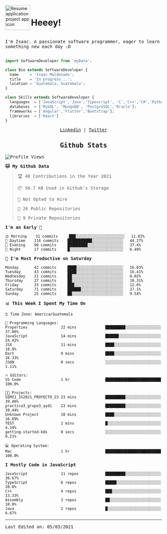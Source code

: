 <img align="left" width="80" height="80" src="https://raw.githubusercontent.com/sidbelbase/sidbelbase/master/wave.gif" alt="Resume application project app icon">

# Heeey!
 
</br>
 
<samp>
I'm Isaac. A passionate software programmer, eager to learn something new each day :D
</samp>
</br></br>



```js
import SoftwareDeveloper from 'myData';

class Bio extends SoftwareDeveloper {
  name     = 'Isaac Maldonado';
  title    = 'In progress...';
  location = 'Guatemala, Guatemala';
}

class Skills extends SoftwareDeveloper {
  languages  = ['JavaScript','Java','Typescript', 'C','C++','C#','Python','Assembly','Dart','Go'];
  databases  = ['MySQL', 'MongoDB', 'PostgreSQL','Oracle'];
  frameworks = ['Angular','Flutter','Bootstrap'];
  libraries  = ['React']
}
```

</p>
<samp>
<p align="center">
<a href="www.linkedin.com/in/isaac-maldonado-4745b2194">Linkedin</a> | <a href="https://twitter.com/Anaklusmos99">Twitter</a>
</p>

<h2 align="center"><samp>Github Stats</samp></h2>

<!--START_SECTION:waka-->
![Profile Views](http://img.shields.io/badge/Profile%20Views-2-blue)

**🐱 My Github Data** 

> 🏆 48 Contributions in the Year 2021
 > 
> 📦 56.7 kB Used in Github's Storage 
 > 
> 🚫 Not Opted to Hire
 > 
> 📜 26 Public Repositories 
 > 
> 🔑 9 Private Repositories  
 > 
**I'm an Early 🐤** 

```text
🌞 Morning    31 commits     ███░░░░░░░░░░░░░░░░░░░░░░   11.83% 
🌆 Daytime    116 commits    ███████████░░░░░░░░░░░░░░   44.27% 
🌃 Evening    98 commits     █████████░░░░░░░░░░░░░░░░   37.4% 
🌙 Night      17 commits     █░░░░░░░░░░░░░░░░░░░░░░░░   6.49%

```
📅 **I'm Most Productive on Saturday** 

```text
Monday       42 commits     ████░░░░░░░░░░░░░░░░░░░░░   16.03% 
Tuesday      43 commits     ████░░░░░░░░░░░░░░░░░░░░░   16.41% 
Wednesday    21 commits     ██░░░░░░░░░░░░░░░░░░░░░░░   8.02% 
Thursday     27 commits     ██░░░░░░░░░░░░░░░░░░░░░░░   10.31% 
Friday       33 commits     ███░░░░░░░░░░░░░░░░░░░░░░   12.6% 
Saturday     71 commits     ██████░░░░░░░░░░░░░░░░░░░   27.1% 
Sunday       25 commits     ██░░░░░░░░░░░░░░░░░░░░░░░   9.54%

```


📊 **This Week I Spent My Time On** 

```text
⌚︎ Time Zone: America/Guatemala

💬 Programming Languages: 
Properties               22 mins             █████████░░░░░░░░░░░░░░░░   37.86% 
JavaScript               14 mins             ██████░░░░░░░░░░░░░░░░░░░   24.42% 
JSX                      11 mins             ████░░░░░░░░░░░░░░░░░░░░░   18.8% 
Dart                     9 mins              ████░░░░░░░░░░░░░░░░░░░░░   16.33% 
JSON                     0 secs              ░░░░░░░░░░░░░░░░░░░░░░░░░   1.11%

🔥 Editors: 
VS Code                  1 hr                █████████████████████████   100.0%

🐱‍💻 Projects: 
SEMI1_1S2021_PROYECTO_23 23 mins             █████████░░░░░░░░░░░░░░░░   39.46% 
practica3_grupo3_ayd1    23 mins             █████████░░░░░░░░░░░░░░░░   39.44% 
Unknown Project          10 mins             ████░░░░░░░░░░░░░░░░░░░░░   16.69% 
TEST                     2 mins              █░░░░░░░░░░░░░░░░░░░░░░░░   4.19% 
getting-started-k8s      0 secs              ░░░░░░░░░░░░░░░░░░░░░░░░░   0.21%

💻 Operating System: 
Mac                      1 hr                █████████████████████████   100.0%

```

**I Mostly Code in JavaScript** 

```text
JavaScript               11 repos            █████████░░░░░░░░░░░░░░░░   36.67% 
TypeScript               6 repos             █████░░░░░░░░░░░░░░░░░░░░   20.0% 
C++                      4 repos             ███░░░░░░░░░░░░░░░░░░░░░░   13.33% 
Assembly                 3 repos             ██░░░░░░░░░░░░░░░░░░░░░░░   10.0% 
Java                     2 repos             █░░░░░░░░░░░░░░░░░░░░░░░░   6.67%

```



<!--END_SECTION:waka-->

------

Last Edited on: 05/03/2021

